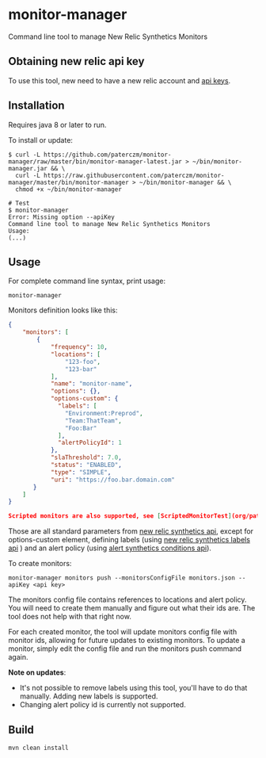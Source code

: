 # monitor-manager
Command line tool to manage New Relic Synthetics Monitors

## Obtaining new relic api key

To use this tool, new need to have a new relic account and [api keys](https://docs.newrelic.com/docs/apis/getting-started/intro-apis/understand-new-relic-api-keys).

## Installation

Requires java 8 or later to run.

To install or update:
```
$ curl -L https://github.com/paterczm/monitor-manager/raw/master/bin/monitor-manager-latest.jar > ~/bin/monitor-manager.jar && \
  curl -L https://raw.githubusercontent.com/paterczm/monitor-manager/master/bin/monitor-manager > ~/bin/monitor-manager && \
  chmod +x ~/bin/monitor-manager

# Test
$ monitor-manager
Error: Missing option --apiKey
Command line tool to manage New Relic Synthetics Monitors
Usage:
(...)

```

## Usage

For complete command line syntax, print usage:

```
monitor-manager
```

Monitors definition looks like this:

```json
{
    "monitors": [
        {
            "frequency": 10,
            "locations": [
                "123-foo",
                "123-bar"
            ],
            "name": "monitor-name",
            "options": {},
            "options-custom": {
              "labels": [
                "Environment:Preprod",
                "Team:ThatTeam",
                "Foo:Bar"
              ],
              "alertPolicyId": 1
            },
            "slaThreshold": 7.0,
            "status": "ENABLED",
            "type": "SIMPLE",
            "uri": "https://foo.bar.domain.com"
       }
	]
}

Scripted monitors are also supported, see [ScriptedMonitorTest](org/paterczm/newrelic/synthetics/ScriptedMonitorTest.scala).

```

Those are all standard parameters from [new relic synthetics api](https://docs.newrelic.com/docs/apis/synthetics-rest-api/monitor-examples/manage-synthetics-monitors-rest-api), except for options-custom element, defining labels (using [new relic synthetics labels api](https://docs.newrelic.com/docs/apis/synthetics-rest-api/label-examples/use-synthetics-label-apis) ) and an alert policy (using [alert synthetics conditions api](https://rpm.newrelic.com/api/explore/alerts_synthetics_conditions/create)).

To create monitors:

```
monitor-manager monitors push --monitorsConfigFile monitors.json --apiKey <api key>
```

The monitors config file contains references to locations and alert policy. You will need to create them manually and figure out what their ids are. The tool does not help with that right now.

For each created monitor, the tool will update monitors config file with monitor ids, allowing for future updates to existing monitors. To update a monitor, simply edit the config file and run the monitors push command again.

**Note on updates**:
* It's not possible to remove labels using this tool, you'll have to do that manually. Adding new labels is supported.
* Changing alert policy id is currently not supported.

## Build

```
mvn clean install
```

